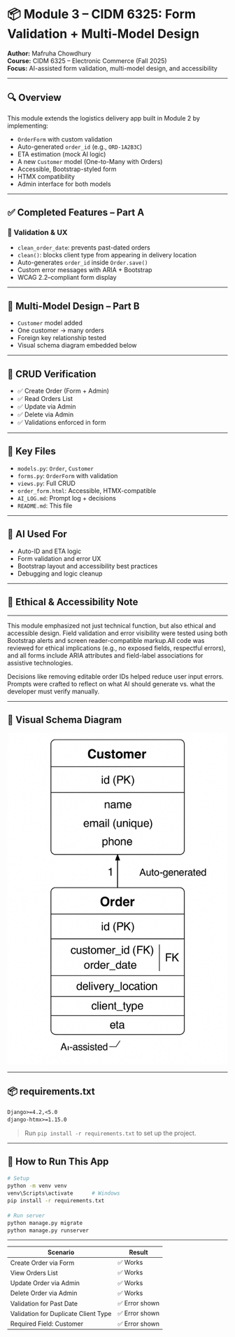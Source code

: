 
# 📦 Module 3 – CIDM 6325: Form Validation + Multi-Model Design

**Author:** Mafruha Chowdhury  
**Course:** CIDM 6325 – Electronic Commerce (Fall 2025)  
**Focus:** AI-assisted form validation, multi-model design, and accessibility

---

## 🔍 Overview

This module extends the logistics delivery app built in Module 2 by implementing:

- `OrderForm` with custom validation
- Auto-generated `order_id` (e.g., `ORD-1A2B3C`)
- ETA estimation (mock AI logic)
- A new `Customer` model (One-to-Many with Orders)
- Accessible, Bootstrap-styled form
- HTMX compatibility
- Admin interface for both models

---

## ✅ Completed Features – Part A

### 🧪 Validation & UX

- `clean_order_date`: prevents past-dated orders
- `clean()`: blocks client type from appearing in delivery location
- Auto-generates `order_id` inside `Order.save()`
- Custom error messages with ARIA + Bootstrap
- WCAG 2.2–compliant form display

---

## 🧩 Multi-Model Design – Part B

- `Customer` model added
- One customer → many orders
- Foreign key relationship tested
- Visual schema diagram embedded below

---

## 🧪 CRUD Verification

- ✅ Create Order (Form + Admin)
- ✅ Read Orders List
- ✅ Update via Admin
- ✅ Delete via Admin
- ✅ Validations enforced in form

---

## 📁 Key Files

- `models.py`: `Order`, `Customer`
- `forms.py`: `OrderForm` with validation
- `views.py`: Full CRUD
- `order_form.html`: Accessible, HTMX-compatible
- `AI_LOG.md`: Prompt log + decisions
- `README.md`: This file

---

## 🤖 AI Used For

- Auto-ID and ETA logic
- Form validation and error UX
- Bootstrap layout and accessibility best practices
- Debugging and logic cleanup


---

## 🧠 Ethical & Accessibility Note


---

This module emphasized not just technical function, but also ethical and accessible design. Field validation and error visibility were tested using both Bootstrap alerts and screen reader-compatible markup.All code was reviewed for ethical implications (e.g., no exposed fields, respectful errors), and all forms include ARIA attributes and field-label associations for assistive technologies.

 Decisions like removing editable order IDs helped reduce user input errors. Prompts were crafted to reflect on what AI should generate vs. what the developer must verify manually.

---

## 📐 Visual Schema Diagram

![Schema Diagram – Customer to Order](image-1.png)

---

## 📦 requirements.txt

```txt
Django>=4.2,<5.0
django-htmx>=1.15.0
````

> Run `pip install -r requirements.txt` to set up the project.

---

## 🚀 How to Run This App

```bash
# Setup
python -m venv venv
venv\Scripts\activate      # Windows
pip install -r requirements.txt

# Run server
python manage.py migrate
python manage.py runserver
```

---
| Scenario                             | Result        |
| ------------------------------------ | ------------- |
| Create Order via Form                | ✅ Works       |
| View Orders List                     | ✅ Works       |
| Update Order via Admin               | ✅ Works       |
| Delete Order via Admin               | ✅ Works       |
| Validation for Past Date             | ✅ Error shown |
| Validation for Duplicate Client Type | ✅ Error shown |
| Required Field: Customer             | ✅ Error shown |
